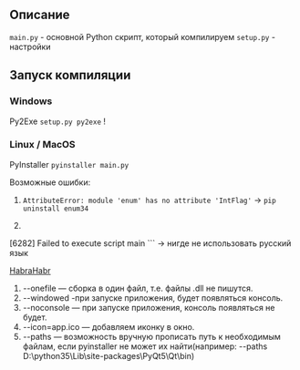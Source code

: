 ## Описание
``` main.py ``` - основной Python скрипт, который компилируем
``` setup.py ``` - настройки

## Запуск компиляции
### Windows
Py2Exe
``` setup.py py2exe ``` !

### Linux / MacOS
PyInstaller
``` pyinstaller main.py ```

Возможные ошибки:
1. ``` AttributeError: module 'enum' has no attribute 'IntFlag' ``` -> ``` pip uninstall enum34 ```
2. ``` UnicodeDecodeError: 'utf-8' codec can't decode byte 0xef in position 15: invalid continuation byte
[6282] Failed to execute script main ``` -> нигде не использовать русский язык

[HabraHabr](https://habrahabr.ru/post/325626/)

1. --onefile — сборка в один файл, т.е. файлы .dll не пишутся.
2. --windowed -при запуске приложения, будет появляться консоль.
3. --noconsole — при запуске приложения, консоль появляться не будет.
4. --icon=app.ico — добавляем иконку в окно.
5. --paths — возможность вручную прописать путь к необходимым файлам, если pyinstaller
не может их найти(например: --paths D:\python35\Lib\site-packages\PyQt5\Qt\bin)
